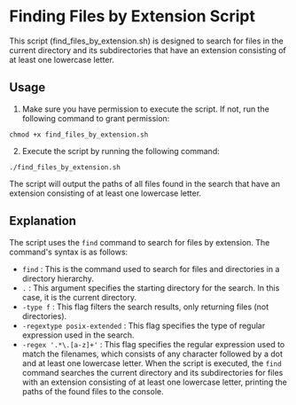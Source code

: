 # Finding Files by Extension Script

This script (find_files_by_extension.sh) is designed to search for files in the current directory and its subdirectories that have an extension consisting of at least one lowercase letter.

## Usage
1. Make sure you have permission to execute the script. If not, run the following command to grant permission:

```console
chmod +x find_files_by_extension.sh
```

2. Execute the script by running the following command:

```console
./find_files_by_extension.sh
```

The script will output the paths of all files found in the search that have an extension consisting of at least one lowercase letter.

## Explanation
The script uses the `find` command to search for files by extension. The command's syntax is as follows:

* `find` : This is the command used to search for files and directories in a directory hierarchy.
* `.` : This argument specifies the starting directory for the search. In this case, it is the current directory.
* `-type f` : This flag filters the search results, only returning files (not directories).
* `-regextype posix-extended` : This flag specifies the type of regular expression used in the search.
* `-regex '.*\.[a-z]+'` : This flag specifies the regular expression used to match the filenames, which consists of any character followed by a dot and at least one lowercase letter.
When the script is executed, the `find` command searches the current directory and its subdirectories for files with an extension consisting of at least one lowercase letter, printing the paths of the found files to the console.
